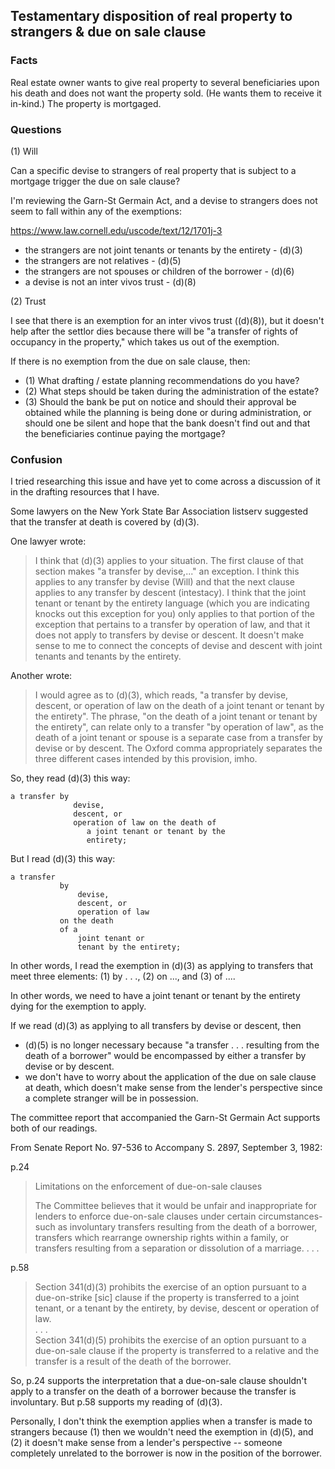 ## Testamentary disposition of real property to strangers & due on sale clause

### Facts

Real estate owner wants to give real property to several beneficiaries upon his death and does not want the property sold. (He wants them to receive it in-kind.) The property is mortgaged.

### Questions 

(1) Will

Can a specific devise to strangers of real property that is subject to a mortgage trigger the due on sale clause? 

I'm reviewing the Garn-St Germain Act, and a devise to strangers does not seem to fall within any of the exemptions: 

https://www.law.cornell.edu/uscode/text/12/1701j-3

- the strangers are not joint tenants or tenants by the entirety - (d)(3)
- the strangers are not relatives - (d)(5) 
- the strangers are not spouses or children of the borrower - (d)(6) 
- a devise is not an inter vivos trust - (d)(8) 

(2) Trust

I see that there is an exemption for an inter vivos trust ((d)(8)), but it doesn't help after the settlor dies because there will be "a transfer of rights of occupancy in the property," which takes us out of the exemption. 

If there is no exemption from the due on sale clause, then: 

- (1) What drafting / estate planning recommendations do you have?
- (2) What steps should be taken during the administration of the estate? 
- (3) Should the bank be put on notice and should their approval be obtained while the planning is being done or during administration, or should one be silent and hope that the bank doesn't find out and that the beneficiaries continue paying the mortgage?

### Confusion 

I tried researching this issue and have yet to come across a discussion of it in the drafting resources that I have.  

Some lawyers on the New York State Bar Association listserv suggested that the transfer at death is covered by (d)(3). 

One lawyer wrote: 

> I think that (d)(3) applies to your situation.  The first clause of that section makes "a transfer by devise,..." an exception.   I think this applies to any transfer by devise (Will) and that the next clause applies to any transfer by descent (intestacy).  I think that the joint tenant or tenant by the entirety language (which you are indicating knocks out this exception for you) only applies to that portion of the exception that pertains to a transfer by operation of law, and that it does not apply to transfers by devise or descent.  It doesn't make sense to me to connect the concepts of devise and descent with joint tenants and tenants by the entirety.

Another wrote: 

> I would agree as to (d)(3), which reads, "a transfer by devise, descent, or operation of law on the death of a joint tenant or tenant by the entirety". The phrase, "on the death of a joint tenant or tenant by the entirety", can relate only to a transfer "by operation of law", as the death of a joint tenant or spouse is a separate case from a transfer by devise or by descent. The Oxford comma appropriately separates the three different cases intended by this provision, imho. 

So, they read (d)(3) this way: 

```
a transfer by 
              devise,
              descent, or
              operation of law on the death of 
                 a joint tenant or tenant by the 
                 entirety;
```

But I read (d)(3) this way: 

```
a transfer 
           by 
               devise,
               descent, or
               operation of law
           on the death
           of a 
               joint tenant or  
               tenant by the entirety;
```

In other words, I read the exemption in (d)(3) as applying to transfers that meet three elements: (1) by . . ., (2) on ..., and (3) of ....

In other words, we need to have a joint tenant or tenant by the entirety dying for the exemption to apply. 

If we read (d)(3) as applying to all transfers by devise or descent, then 

- (d)(5) is no longer necessary because "a transfer . . . resulting from the death of a borrower" would be encompassed by either a transfer by devise or by descent.
- we don't have to worry about the application of the due on sale clause at death, which doesn't make sense from the lender's perspective since a complete stranger will be in possession. 

The committee report that accompanied the Garn-St Germain Act supports both of our readings.

From Senate Report No. 97-536 to Accompany S. 2897, September 3, 1982: 

p.24

> Limitations on the enforcement of due-on-sale clauses  
>   
> The Committee believes that it would be unfair and inappropriate for lenders to enforce due-on-sale clauses under certain circumstances-such as involuntary transfers resulting from the death of a borrower, transfers which rearrange ownership rights within a family, or transfers resulting from a separation or dissolution of a marriage. . . . 

p.58

> Section 341(d)(3) prohibits the exercise of an option pursuant to a due-on-strike [sic] clause if the property is transferred to a joint tenant, or a tenant by the entirety, by devise, descent or operation of law.  
> . . .  
> Section 341(d)(5) prohibits the exercise of an option pursuant to a due-on-sale clause if the property is transferred to a relative and the transfer is a result of the death of the borrower.

So, p.24 supports the interpretation that a due-on-sale clause shouldn't apply to a transfer on the death of a borrower because the transfer is involuntary. But p.58 supports my reading of (d)(3). 

<!--

The end of an Emily Dickinson poem comes to mind:

> But, most, like Chaos-Stopless-cool-  
> Without a Chance, or Spar-  
> Or even a Report of Land-  
> To justify-Despair.  

-->

Personally, I don't think the exemption applies when a transfer is made to strangers because (1) then we wouldn't need the exemption in (d)(5), and (2) it doesn't make sense from a lender's perspective -- someone completely unrelated to the borrower is now in the position of the borrower. <!-- .... This said, if (d)(3) has been read to mean more than what I think it does, then I'm ok with that ... I just need something to support the reading ... -->